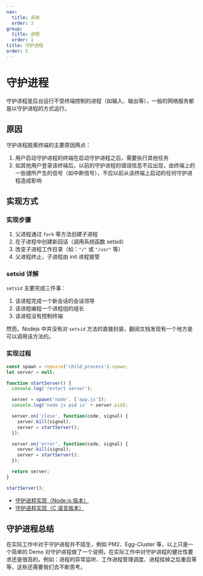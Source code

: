 ```yaml
---
nav:
  title: 系统
  order: 3
group:
  title: 进程
  order: 1
title: 守护进程
order: 5
---
```


# 守护进程

守护进程是后台运行不受终端控制的进程（如输入、输出等），一般的网络服务都是以守护进程的方式运行。

## 原因

守护进程脱离终端的主要原因两点：

1. 用户启动守护进程的终端在启动守护进程之后，需要执行其他任务
2. 如其他用户登录该终端后，以前的守护进程的错误信息不应出现，由终端上的一些键所产生的信号（如中断信号），不应以前从该终端上启动的任何守护进程造成影响

## 实现方式

### 实现步骤

1. 父进程通过 `fork` 等方法创建子进程
2. 在子进程中创建新回话（调用系统函数 setsid）
3. 改变子进程工作目录（如：`"/"` 或 `"/usr"` 等）
4. 父进程终止，子进程由 init 进程接管

### setsid 详解

`setsid` 主要完成三件事：

1. 该进程完成一个新会话的会话领导
2. 该进程编程一个进程组的组长
3. 该进程没有控制终端

然而，Nodejs 中并没有对 `setsid` 方法的直接封装，翻阅文档发现有一个地方是可以调用该方法的。

### 实现过程

```js
const spawn = require('child_process').spawn;
let server = null;

function startServer() {
  console.log('restart server');

  server = spawn('node', ['app.js']);
  console.log('node js pid is' + server.pid);

  server.on('close', function(code, signal) {
    server.kill(signal);
    server = startServer();
  });

  server.on('error', function(code, signal) {
    server.kill(signal);
    server = startServer();
  });

  return server;
}

startServer();
```

- [守护进程实现（Node.js 版本）](https://cnodejs.org/topic/57adfadf476898b472247eac)
- [守护进程实现（C 语言版本）](https://github.com/ElemeFE/node-interview/blob/master/sections/zh-cn/process.md#%E5%AE%88%E6%8A%A4%E8%BF%9B%E7%A8%8B)

## 守护进程总结

在实际工作中对于守护进程并不陌生，例如 PM2、Egg-Cluster 等，以上只是一个简单的 Demo 对守护进程做了一个说明，在实际工作中对守护进程的健壮性要求还是很高的，例如：进程的异常监听、工作进程管理调度、进程挂掉之后重启等等，这些还需要我们去不断思考。